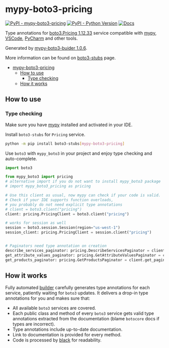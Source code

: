 # mypy-boto3-pricing

[![PyPI - mypy-boto3-pricing](https://img.shields.io/pypi/v/mypy-boto3-pricing.svg?color=blue)](https://pypi.org/project/mypy-boto3-pricing)
[![PyPI - Python Version](https://img.shields.io/pypi/pyversions/mypy-boto3-pricing.svg?color=blue)](https://pypi.org/project/mypy-boto3-pricing)
[![Docs](https://img.shields.io/readthedocs/mypy-boto3-builder.svg?color=blue)](https://mypy-boto3-builder.readthedocs.io/)

Type annotations for
[boto3.Pricing 1.12.33](https://boto3.amazonaws.com/v1/documentation/api/1.12.33/reference/services/pricing.html#Pricing) service
compatible with [mypy](https://github.com/python/mypy), [VSCode](https://code.visualstudio.com/),
[PyCharm](https://www.jetbrains.com/pycharm/) and other tools.

Generated by [mypy-boto3-buider 1.0.6](https://github.com/vemel/mypy_boto3_builder).

More information can be found on [boto3-stubs](https://pypi.org/project/boto3-stubs/) page.

- [mypy-boto3-pricing](#mypy-boto3-pricing)
  - [How to use](#how-to-use)
    - [Type checking](#type-checking)
  - [How it works](#how-it-works)

## How to use

### Type checking

Make sure you have [mypy](https://github.com/python/mypy) installed and activated in your IDE.

Install `boto3-stubs` for `Pricing` service.

```bash
python -m pip install boto3-stubs[mypy-boto3-pricing]
```

Use `boto3` with `mypy_boto3` in your project and enjoy type checking and auto-complete.

```python
import boto3

from mypy_boto3 import pricing
# alternative import if you do not want to install mypy_boto3 package
# import mypy_boto3_pricing as pricing

# Use this client as usual, now mypy can check if your code is valid.
# Check if your IDE supports function overloads,
# you probably do not need explicit type annotations
# client = boto3.client("pricing")
client: pricing.PricingClient = boto3.client("pricing")

# works for session as well
session = boto3.session.Session(region="us-west-1")
session_client: pricing.PricingClient = session.client("pricing")


# Paginators need type annotation on creation
describe_services_paginator: pricing.DescribeServicesPaginator = client.get_paginator("describe_services")
get_attribute_values_paginator: pricing.GetAttributeValuesPaginator = client.get_paginator("get_attribute_values")
get_products_paginator: pricing.GetProductsPaginator = client.get_paginator("get_products")
```

## How it works

Fully automated [builder](https://github.com/vemel/mypy_boto3_builder) carefully generates
type annotations for each service, patiently waiting for `boto3` updates. It delivers
a drop-in type annotations for you and makes sure that:

- All available `boto3` services are covered.
- Each public class and method of every `boto3` service gets valid type annotations
  extracted from the documentation (blame `botocore` docs if types are incorrect).
- Type annotations include up-to-date documentation.
- Link to documentation is provided for every method.
- Code is processed by [black](https://github.com/psf/black) for readability.